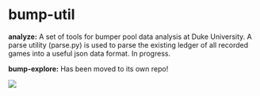 # bump-util
**analyze:** 
A set of tools for bumper pool data analysis at Duke University. A parse utility (parse.py) is used to parse the existing ledger of all recorded games into a useful json data format. In progress. 

**bump-explore:**
Has been moved to its own repo! 

![](/images/bump-explorerecord.gif)

